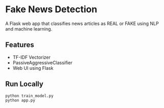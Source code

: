 # Fake News Detection

A Flask web app that classifies news articles as REAL or FAKE using NLP and machine learning.

## Features
- TF-IDF Vectorizer
- PassiveAggressiveClassifier
- Web UI using Flask

## Run Locally
```bash
python train_model.py
python app.py
